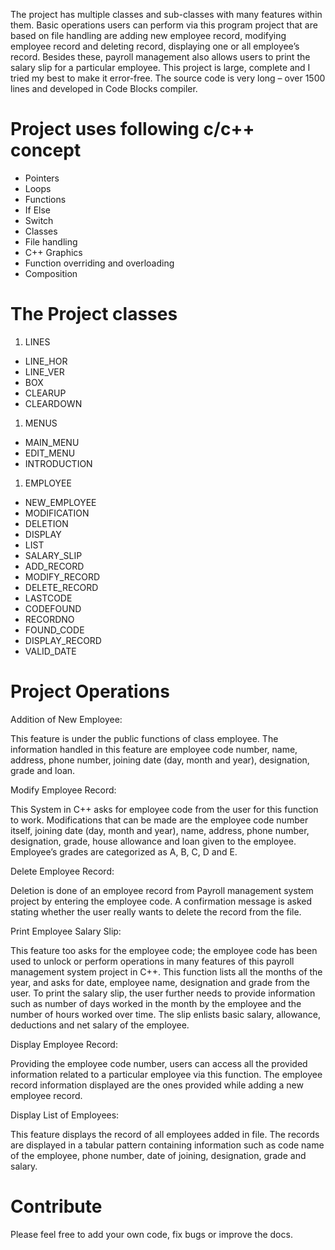 The project has multiple classes and sub-classes with many features within them. Basic operations users can perform via this program project that are based on file handling are adding new employee record, modifying employee record and deleting record, displaying one or all employee’s record. Besides these, payroll management also allows users to print the salary slip for a particular employee. This project is large, complete and I tried my best to make it error-free. The source code is very long – over 1500 lines and developed in Code Blocks compiler.

# Project uses following c/c++ concept

- Pointers
- Loops
- Functions
- If Else
- Switch
- Classes
- File handling
- C++ Graphics
- Function overriding and overloading
- Composition

# The Project classes

1. LINES

- LINE_HOR
- LINE_VER
- BOX
- CLEARUP
- CLEARDOWN

1. MENUS

- MAIN_MENU
- EDIT_MENU
- INTRODUCTION

1. EMPLOYEE

- NEW_EMPLOYEE
- MODIFICATION
- DELETION
- DISPLAY
- LIST
- SALARY_SLIP
- ADD_RECORD
- MODIFY_RECORD
- DELETE_RECORD
- LASTCODE
- CODEFOUND
- RECORDNO
- FOUND_CODE
- DISPLAY_RECORD
- VALID_DATE

# Project Operations

Addition of New Employee:

This feature is under the public functions of class employee. The information handled in this feature are employee code number, name, address, phone number, joining date (day, month and year), designation, grade and loan.

Modify Employee Record:

This System in C++ asks for employee code from the user for this function to work. Modifications that can be made are the employee code number itself, joining date (day, month and year), name, address, phone number, designation, grade, house allowance and loan given to the employee. Employee’s grades are categorized as A, B, C, D and E.

Delete Employee Record:

Deletion is done of an employee record from Payroll management system project by entering the employee code. A confirmation message is asked stating whether the user really wants to delete the record from the file.

Print Employee Salary Slip:

This feature too asks for the employee code; the employee code has been used to unlock or perform operations in many features of this payroll management system project in C++. This function lists all the months of the year, and asks for date, employee name, designation and grade from the user. To print the salary slip, the user further needs to provide information such as number of days worked in the month by the employee and the number of hours worked over time. The slip enlists basic salary, allowance, deductions and net salary of the employee.

Display Employee Record:

Providing the employee code number, users can access all the provided information related to a particular employee via this function. The employee record information displayed are the ones provided while adding a new employee record.

Display List of Employees:

This feature displays the record of all employees added in file. The records are displayed in a tabular pattern containing information such as code name of the employee, phone number, date of joining, designation, grade and salary.

# Contribute

Please feel free to add your own code, fix bugs or improve the docs.
